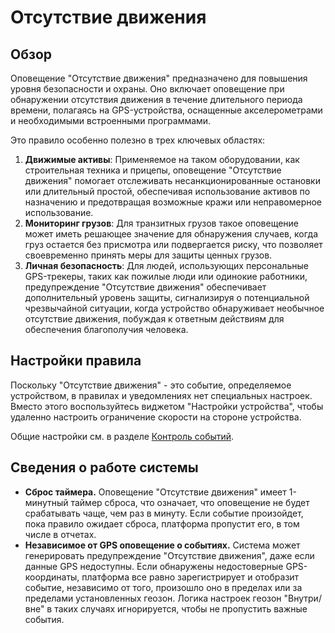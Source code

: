 # Отсутствие движения

## Обзор

Оповещение "Отсутствие движения" предназначено для повышения уровня безопасности и охраны. Оно включает оповещение при обнаружении отсутствия движения в течение длительного периода времени, полагаясь на GPS-устройства, оснащенные акселерометрами и необходимыми встроенными программами.

Это правило особенно полезно в трех ключевых областях:

1. **Движимые активы**: Применяемое на таком оборудовании, как строительная техника и прицепы, оповещение "Отсутствие движения" помогает отслеживать несанкционированные остановки или длительный простой, обеспечивая использование активов по назначению и предотвращая возможные кражи или неправомерное использование.
2. **Мониторинг грузов**: Для транзитных грузов такое оповещение может иметь решающее значение для обнаружения случаев, когда груз остается без присмотра или подвергается риску, что позволяет своевременно принять меры для защиты ценных грузов.
3. **Личная безопасность**: Для людей, использующих персональные GPS-трекеры, таких как пожилые люди или одинокие работники, предупреждение "Отсутствие движения" обеспечивает дополнительный уровень защиты, сигнализируя о потенциальной чрезвычайной ситуации, когда устройство обнаруживает необычное отсутствие движения, побуждая к ответным действиям для обеспечения благополучия человека.

## Настройки правила

Поскольку "Отсутствие движения" - это событие, определяемое устройством, в правилах и уведомлениях нет специальных настроек. Вместо этого воспользуйтесь виджетом "Настройки устройства", чтобы удаленно настроить ограничение скорости на стороне устройства.

Общие настройки см. в разделе [Контроль событий](https://squaregps.atlassian.net/wiki/spaces/USERDOCS/pages/2761228324/Rules+and+Notifications#Manage-rules).

## Сведения о работе системы

- **Сброс таймера.** Оповещение "Отсутствие движения" имеет 1-минутный таймер сброса, что означает, что оповещение не будет срабатывать чаще, чем раз в минуту. Если событие произойдет, пока правило ожидает сброса, платформа пропустит его, в том числе в отчетах.
- **Независимое от GPS оповещение о событиях.** Система может генерировать предупреждение "Отсутствие движения", даже если данные GPS недоступны. Если обнаружены недостоверные GPS-координаты, платформа все равно зарегистрирует и отобразит событие, независимо от того, произошло оно в пределах или за пределами установленных геозон. Логика настроек геозон "Внутри/вне" в таких случаях игнорируется, чтобы не пропустить важные события.
